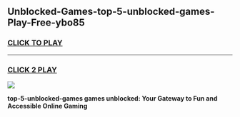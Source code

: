 
## Unblocked-Games-top-5-unblocked-games-Play-Free-ybo85
<h3>
<a href="https://premium76.site?title=top-5-unblocked-games&ref=10A">CLICK TO PLAY</a></h3>
<hr>

<h3>
<a href="https://premium76.site?title=top-5-unblocked-games&ref=10A">CLICK 2 PLAY</a>
  
</h3>

<a href="https://premium76.site?title=top-5-unblocked-games&ref=10A"><img src="https://clearcache.store/games.png"></a>


**top-5-unblocked-games games unblocked: Your Gateway to Fun and Accessible Online Gaming**
